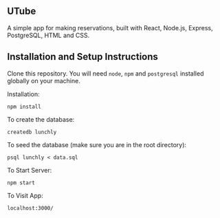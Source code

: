 ## UTube

A simple app for making reservations, built with React, Node.js, Express, PostgreSQL, HTML and CSS.


## Installation and Setup Instructions

Clone this repository. You will need `node`, `npm` and `postgresql` installed globally on your machine.

Installation:

`npm install`  

To create the database: 

`createdb lunchly`

To seed the database (make sure you are in the root directory):

`psql lunchly < data.sql`

To Start Server:

`npm start`  

To Visit App:

`localhost:3000/`  
